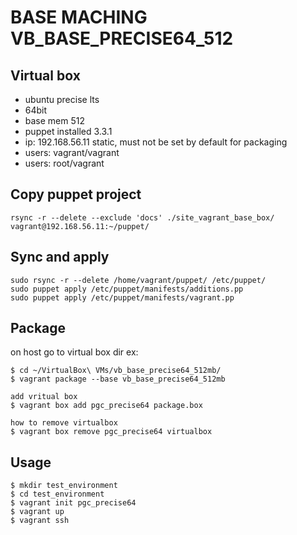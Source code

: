 BASE MACHING VB_BASE_PRECISE64_512
==================================

Virtual box
-----------
- ubuntu precise lts
- 64bit
- base mem 512
- puppet installed 3.3.1
- ip: 192.168.56.11 static, must not be set by default for packaging
- users: vagrant/vagrant
- users: root/vagrant
	
Copy puppet project 
-------------------	
	rsync -r --delete --exclude 'docs' ./site_vagrant_base_box/ vagrant@192.168.56.11:~/puppet/
	
Sync and apply
--------------	
	sudo rsync -r --delete /home/vagrant/puppet/ /etc/puppet/
	sudo puppet apply /etc/puppet/manifests/additions.pp
	sudo puppet apply /etc/puppet/manifests/vagrant.pp 

Package
-------
on host go to virtual box dir ex: 

	$ cd ~/VirtualBox\ VMs/vb_base_precise64_512mb/
	$ vagrant package --base vb_base_precise64_512mb

	add vritual box
	$ vagrant box add pgc_precise64 package.box

	how to remove virtualbox
	$ vagrant box remove pgc_precise64 virtualbox
	
Usage
-----	
	$ mkdir test_environment
	$ cd test_environment
	$ vagrant init pgc_precise64
	$ vagrant up
	$ vagrant ssh	 


